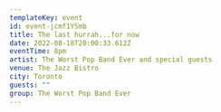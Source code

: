 ```yaml
---
templateKey: event
id: event-jcmf1YSmb
title: The last hurrah...for now
date: 2022-08-18T20:00:33.612Z
eventTime: 8pm
artist: The Worst Pop Band Ever and special guests
venue: The Jazz Bistro
city: Toronto
guests: ""
group: The Worst Pop Band Ever
---
```

